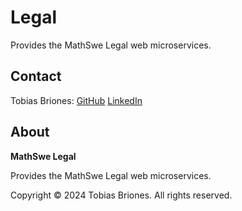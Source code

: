 # Legal

Provides the MathSwe Legal web microservices.

## Contact

Tobias Briones: [GitHub](https://github.com/tobiasbriones)
[LinkedIn](https://linkedin.com/in/tobiasbriones)

## About

**MathSwe Legal**

Provides the MathSwe Legal web microservices.

Copyright © 2024 Tobias Briones. All rights reserved.
